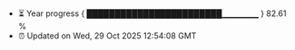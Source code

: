 - ⏳ Year progress { ████████████████████████▁▁▁▁▁▁ } 82.61 %
- ⏰ Updated on Wed, 29 Oct 2025 12:54:08 GMT

